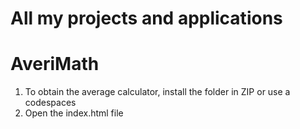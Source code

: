 # All my projects and applications

# AveriMath
1. To obtain the average calculator, install the folder in ZIP or use a codespaces
2. Open the index.html file
